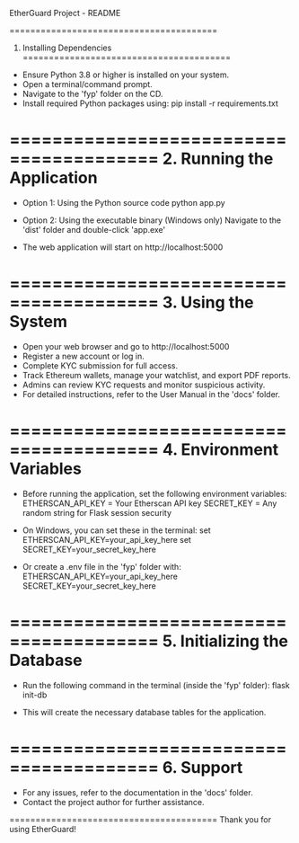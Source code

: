 EtherGuard Project - README

========================================
1. Installing Dependencies
========================================
- Ensure Python 3.8 or higher is installed on your system.
- Open a terminal/command prompt.
- Navigate to the 'fyp' folder on the CD.
- Install required Python packages using:
  pip install -r requirements.txt

========================================
2. Running the Application
========================================
- Option 1: Using the Python source code
  python app.py

- Option 2: Using the executable binary (Windows only)
  Navigate to the 'dist' folder and double-click 'app.exe'

- The web application will start on http://localhost:5000

========================================
3. Using the System
========================================
- Open your web browser and go to http://localhost:5000
- Register a new account or log in.
- Complete KYC submission for full access.
- Track Ethereum wallets, manage your watchlist, and export PDF reports.
- Admins can review KYC requests and monitor suspicious activity.
- For detailed instructions, refer to the User Manual in the 'docs' folder.

========================================
4. Environment Variables
========================================
- Before running the application, set the following environment variables:
  ETHERSCAN_API_KEY = Your Etherscan API key
  SECRET_KEY = Any random string for Flask session security

- On Windows, you can set these in the terminal:
  set ETHERSCAN_API_KEY=your_api_key_here
  set SECRET_KEY=your_secret_key_here

- Or create a .env file in the 'fyp' folder with:
  ETHERSCAN_API_KEY=your_api_key_here
  SECRET_KEY=your_secret_key_here

========================================
5. Initializing the Database
========================================
- Run the following command in the terminal (inside the 'fyp' folder):
  flask init-db

- This will create the necessary database tables for the application.

========================================
6. Support
========================================
- For any issues, refer to the documentation in the 'docs' folder.
- Contact the project author for further assistance.

========================================
Thank you for using EtherGuard!
